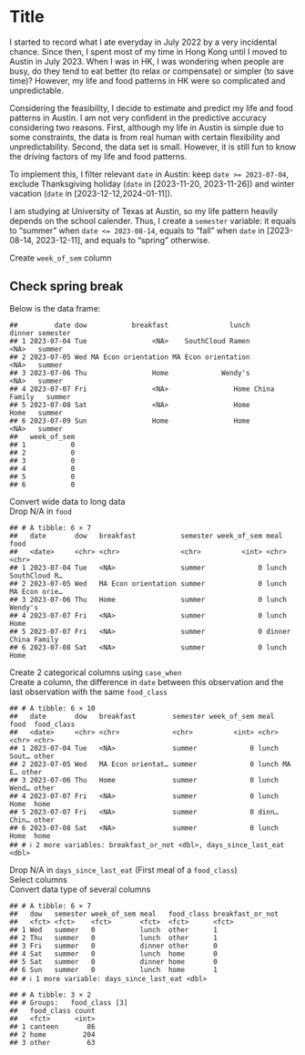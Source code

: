 # Title

I started to record what I ate everyday in July 2022 by a very
incidental chance. Since then, I spent most of my time in Hong Kong
until I moved to Austin in July 2023. When I was in HK, I was wondering
when people are busy, do they tend to eat better (to relax or
compensate) or simpler (to save time)? However, my life and food
patterns in HK were so complicated and unpredictable.

Considering the feasibility, I decide to estimate and predict my life
and food patterns in Austin. I am not very confident in the predictive
accuracy considering two reasons. First, although my life in Austin is
simple due to some constraints, the data is from real human with certain
flexibility and unpredictability. Second, the data set is small.
However, it is still fun to know the driving factors of my life and food
patterns.

To implement this, I filter relevant `date` in Austin: keep
`date >= 2023-07-04`, exclude Thanksgiving holiday (`date` in
\[2023-11-20, 2023-11-26\]) and winter vacation (`date` in
\[2023-12-12,2024-01-11\]).

I am studying at University of Texas at Austin, so my life pattern
heavily depends on the school calender. Thus, I create a `semester`
variable: it equals to “summer” when `date <= 2023-08-14`, equals to
“fall” when `date` in \[2023-08-14, 2023-12-11\], and equals to “spring”
otherwise.

Create `week_of_sem` column

## Check spring break

Below is the data frame:

    ##         date dow           breakfast               lunch       dinner semester
    ## 1 2023-07-04 Tue                <NA>    SouthCloud Ramen         <NA>   summer
    ## 2 2023-07-05 Wed MA Econ orientation MA Econ orientation         <NA>   summer
    ## 3 2023-07-06 Thu                Home             Wendy's         <NA>   summer
    ## 4 2023-07-07 Fri                <NA>                Home China Family   summer
    ## 5 2023-07-08 Sat                <NA>                Home         Home   summer
    ## 6 2023-07-09 Sun                Home                Home         <NA>   summer
    ##   week_of_sem
    ## 1           0
    ## 2           0
    ## 3           0
    ## 4           0
    ## 5           0
    ## 6           0

Convert wide data to long data  
Drop N/A in `food`

    ## # A tibble: 6 × 7
    ##   date       dow   breakfast           semester week_of_sem meal   food         
    ##   <date>     <chr> <chr>               <chr>          <int> <chr>  <chr>        
    ## 1 2023-07-04 Tue   <NA>                summer             0 lunch  SouthCloud R…
    ## 2 2023-07-05 Wed   MA Econ orientation summer             0 lunch  MA Econ orie…
    ## 3 2023-07-06 Thu   Home                summer             0 lunch  Wendy's      
    ## 4 2023-07-07 Fri   <NA>                summer             0 lunch  Home         
    ## 5 2023-07-07 Fri   <NA>                summer             0 dinner China Family 
    ## 6 2023-07-08 Sat   <NA>                summer             0 lunch  Home

Create 2 categorical columns using `case_when`  
Create a column, the difference in `date` between this observation and
the last observation with the same `food_class`

    ## # A tibble: 6 × 10
    ##   date       dow   breakfast         semester week_of_sem meal  food  food_class
    ##   <date>     <chr> <chr>             <chr>          <int> <chr> <chr> <chr>     
    ## 1 2023-07-04 Tue   <NA>              summer             0 lunch Sout… other     
    ## 2 2023-07-05 Wed   MA Econ orientat… summer             0 lunch MA E… other     
    ## 3 2023-07-06 Thu   Home              summer             0 lunch Wend… other     
    ## 4 2023-07-07 Fri   <NA>              summer             0 lunch Home  home      
    ## 5 2023-07-07 Fri   <NA>              summer             0 dinn… Chin… other     
    ## 6 2023-07-08 Sat   <NA>              summer             0 lunch Home  home      
    ## # ℹ 2 more variables: breakfast_or_not <dbl>, days_since_last_eat <dbl>

Drop N/A in `days_since_last_eat` (First meal of a `food_class`)  
Select columns  
Convert data type of several columns

    ## # A tibble: 6 × 7
    ##   dow   semester week_of_sem meal   food_class breakfast_or_not
    ##   <fct> <fct>    <fct>       <fct>  <fct>      <fct>           
    ## 1 Wed   summer   0           lunch  other      1               
    ## 2 Thu   summer   0           lunch  other      1               
    ## 3 Fri   summer   0           dinner other      0               
    ## 4 Sat   summer   0           lunch  home       0               
    ## 5 Sat   summer   0           dinner home       0               
    ## 6 Sun   summer   0           lunch  home       1               
    ## # ℹ 1 more variable: days_since_last_eat <dbl>

    ## # A tibble: 3 × 2
    ## # Groups:   food_class [3]
    ##   food_class count
    ##   <fct>      <int>
    ## 1 canteen       86
    ## 2 home         204
    ## 3 other         63
